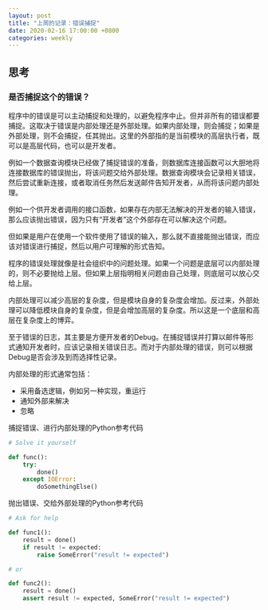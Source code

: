```yaml
---
layout: post
title: "上周的记录：错误捕捉"
date: 2020-02-16 17:00:00 +0800
categories: weekly
---
```


## 思考

### 是否捕捉这个的错误？

程序中的错误是可以主动捕捉和处理的，以避免程序中止。但并非所有的错误都要捕捉。这取决于错误是内部处理还是外部处理。如果内部处理，则会捕捉；如果是外部处理，则不会捕捉，任其抛出。这里的外部指的是当前模块的高层执行者，既可以是高层代码，也可以是开发者。

例如一个数据查询模块已经做了捕捉错误的准备，则数据库连接函数可以大胆地将连接数据库的错误抛出，将该问题交给外部处理。数据查询模块会记录相关错误，然后尝试重新连接，或者取消任务然后发送邮件告知开发者，从而将该问题内部处理。

例如一个供开发者调用的接口函数，如果存在内部无法解决的开发者的输入错误，那么应该抛出错误，因为只有“开发者”这个外部存在可以解决这个问题。

但如果是用户在使用一个软件使用了错误的输入，那么就不直接能抛出错误，而应该对错误进行捕捉，然后以用户可理解的形式告知。

程序的错误处理就像是社会组织中的问题处理。如果一个问题是底层可以内部处理的，则不必要抛给上层。但如果上层指明相关问题由自己处理，则底层可以放心交给上层。

内部处理可以减少高层的复杂度，但是模块自身的复杂度会增加。反过来，外部处理可以降低模块自身的复杂度，但是会增加高层的复杂度。所以这是一个底层和高层在复杂度上的博弈。

至于错误的日志，其主要是方便开发者的Debug。在捕捉错误并打算以邮件等形式通知开发者时，应该记录相关错误日志。而对于内部处理的错误，则可以根据Debug是否会涉及到而选择性记录。

内部处理的形式通常包括：

- 采用备选逻辑，例如另一种实现，重运行
- 通知外部来解决
- 忽略

捕捉错误、进行内部处理的Python参考代码

```python
# Solve it yourself

def func():
    try:
        done()
    except IOError:
        doSomethingElse()
```

抛出错误、交给外部处理的Python参考代码
```python
# Ask for help

def func1():
    result = done()
    if result != expected:
        raise SomeError("result != expected")

# or

def func2():
    result = done()
    assert result != expected, SomeError("result != expected")

```
